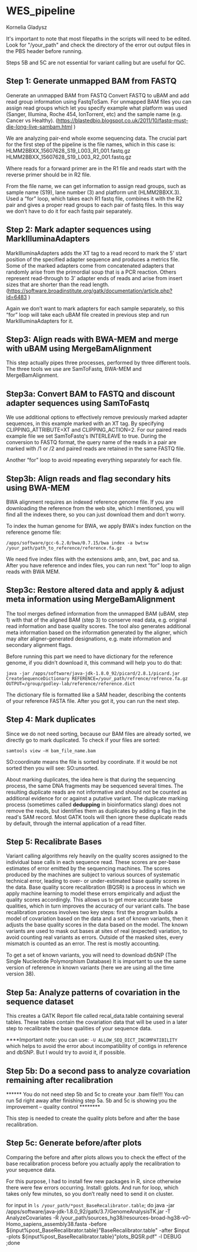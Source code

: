 # WES_pipeline

Kornelia Gladysz

It's important to note that most filepaths in the scripts will need to be edited. Look for "/your_path" and check the directory of the error out output files in the PBS header before running. 

Steps 5B and 5C are not essential for variant calling but are useful for QC. 

## Step 1: Generate unmapped BAM from FASTQ

Generate an unmapped BAM from FASTQ
Convert FASTQ to uBAM and add read group information using FastqToSam.
For unmapped BAM files you can assign read groups which let you specify example what platform was used (Sanger, Illumina, Roche 454, IonTorrent, etc) and the sample name (e.g. Cancer vs Healthy). (https://blastedbio.blogspot.co.uk/2011/10/fastq-must-die-long-live-sambam.html )

We are analyzing pair-end whole exome sequencing data. The crucial part for the first step of the pipeline is the file names, which in this case is:
HLMM2BBXX_15607628_S19_L003_R1_001.fastq.gz
HLMM2BBXX_15607628_S19_L003_R2_001.fastq.gz

Where reads for a forward primer are in the R1 file and reads start with the reverse primer should be in R2 file. 

From the file name, we can get information to assign read groups, such as sample name (S19), lane number (3) and platform unit (HLMM2BBXX.3).
Used a “for” loop, which takes each R1 fastq file, combines it with the R2 pair and gives a proper read groups to each pair of fastq files. In this way we don’t have to do it for each fastq pair separately.  




## Step 2: Mark adapter sequences using MarkIlluminaAdapters

MarkIlluminaAdapters adds the XT tag to a read record to mark the 5' start position of the specified adapter sequence and produces a metrics file. Some of the marked adapters come from concatenated adapters that randomly arise from the primordial soup that is a PCR reaction. Others represent read-through to 3' adapter ends of reads and arise from insert sizes that are shorter than the read length.
(https://software.broadinstitute.org/gatk/documentation/article.php?id=6483 ) 

Again we don’t want to mark adapters for each sample separately, so this “for” loop will take each uBAM file created in previous step and run MarkIlluminaAdapters for it. 






## Step3: Align reads with BWA-MEM and merge with uBAM using MergeBamAlignment

This step actually pipes three processes, performed by three different tools. The three tools we use are SamToFastq, BWA-MEM and MergeBamAlignment. 


## Step3a: Convert BAM to FASTQ and discount adapter sequences using SamToFastq

We use additional options to effectively remove previously marked adapter sequences, in this example marked with an XT tag. By specifying CLIPPING_ATTRIBUTE=XT and CLIPPING_ACTION=2.
For our paired reads example file we set SamToFastq's INTERLEAVE to true. During the conversion to FASTQ format, the query name of the reads in a pair are marked with /1 or /2 and paired reads are retained in the same FASTQ file.

Another “for” loop to avoid repeating everything separately for each file.

## Step3b: Align reads and flag secondary hits using BWA-MEM

BWA alignment requires an indexed reference genome file. If you are downloading the reference from the web site, which I mentioned, you will find all the indexes there, so you can just download them and don’t worry. 

To index the human genome for BWA, we apply BWA's index function on the reference genome file:

`/apps/software/gcc-6.2.0/bwa/0.7.15/bwa index -a bwtsw /your_path/path_to_reference/reference.fa.gz
`

We need five index files with the extensions amb, ann, bwt, pac and sa. After you have reference and index files, you can run next “for” loop to align reads with BWA MEM.





## Step3c: Restore altered data and apply & adjust meta information using MergeBamAlignment

The tool merges defined information from the unmapped BAM (uBAM, step 1) with that of the aligned BAM (step 3) to conserve read data, e.g. original read information and base quality scores. The tool also generates additional meta information based on the information generated by the aligner, which may alter aligner-generated designations, e.g. mate information and secondary alignment flags.

Before running this part we need to have dictionary for the reference genome, if you didn’t download it, this command will help you to do that:

`java -jar /apps/software/java-jdk-1.8.0_92/picard/2.8.1/picard.jar CreateSequenceDictionary REFERENCE=/your_path/refrence/refrence.fa.gz OUTPUT=/group/godley-lab/reference/reference.dict
`


The dictionary file is formatted like a SAM header, describing the contents of your reference FASTA file. After you got it, you can run the next step.




## Step 4: Mark duplicates

Since we do not need sorting, because our BAM files are already sorted, we directly go to mark duplicated. To check if your files are sorted:

`samtools view –H bam_file_name.bam
`

SO:coordinate means the file is sorted by coordinate. If it would be not sorted then you will see: SO:unsorted.

About marking duplicates, the idea here is that during the sequencing process, the same DNA fragments may be sequenced several times. The resulting duplicate reads are not informative and should not be counted as additional evidence for or against a putative variant. 
The duplicate marking process (sometimes called **dedupping** in bioinformatics slang) does not remove the reads, but identifies them as duplicates by adding a flag in the read's SAM record. Most GATK tools will then ignore these duplicate reads by default, through the internal application of a read filter.


## Step 5: Recalibrate Bases

Variant calling algorithms rely heavily on the quality scores assigned to the individual base calls in each sequence read. These scores are per-base estimates of error emitted by the sequencing machines. The scores produced by the machines are subject to various sources of systematic technical error, leading to over- or under-estimated base quality scores in the data. 
Base quality score recalibration (BQSR) is a process in which we apply machine learning to model these errors empirically and adjust the quality scores accordingly. This allows us to get more accurate base qualities, which in turn improves the accuracy of our variant calls.
The base recalibration process involves two key steps: first the program builds a model of covariation based on the data and a set of known variants, then it adjusts the base quality scores in the data based on the model. The known variants are used to mask out bases at sites of real (expected) variation, to avoid counting real variants as errors. Outside of the masked sites, every mismatch is counted as an error. The rest is mostly accounting. 

To get a set of known variants, you will need to download dbSNP (The Single Nucleotide Polymorphism Database)
It is important to use the same version of reference in known variants (here we are using all the time version 38).


## Step 5a: Analyze patterns of covariation in the sequence dataset

This creates a GATK Report file called recal_data.table containing several tables. These tables contain the covariation data that will be used in a later step to recalibrate the base qualities of your sequence data.

****Important note: you can use: `-U ALLOW_SEQ_DICT_INCOMPATIBILITY` which helps to avoid the error about incompatibility of contigs in reference and dbSNP. But I would try to avoid it, if possible.


## Step 5b: Do a second pass to analyze covariation remaining after recalibration

****** You do not need step 5b and 5c to create your .bam file!!! You can run 5d right away after finishing step 5a. 5b and 5c is showing you the improvement – quality control ********

This step is needed to create the quality plots before and after the base recalibration.


## Step 5c: Generate before/after plots

Comparing the before and after plots allows you to check the effect of the base recalibration process before you actually apply the recalibration to your sequence data.

For this purpose, I had to install few new packages in R, since otherwise there were few errors occurring. Install: gplots. 
And run for loop, which takes only few minutes, so you don’t really need to send it on cluster.

for input in `ls /your_path/*post_BaseRecalibrator.table`; do java -jar /apps/software/java-jdk-1.8.0_92/gatk/3.7/GenomeAnalysisTK.jar -T AnalyzeCovariates -R /your_path/sources_hg38/resources-broad-hg38-v0-Homo_sapiens_assembly38.fasta -before ${input%post_BaseRecalibrator.table}"BaseRecalibrator.table" -after $input -plots ${input%post_BaseRecalibrator.table}"plots_BQSR.pdf" -l DEBUG ;done





















